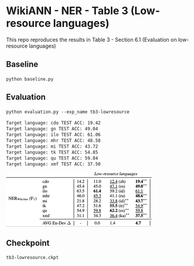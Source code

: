 # WikiANN - NER - Table 3 (Low-resource languages)

This repo reproduces the results in Table 3 - Section 6.1 (Evaluation on low-resource languages)

## Baseline
``
python baseline.py
``

## Evaluation
``
python evaluation.py --exp_name tb3-lowresource
``

```
Target language: cdo TEST ACC: 19.42
Target language: gn TEST ACC: 49.04
Target language: ilo TEST ACC: 61.06
Target language: mhr TEST ACC: 48.58
Target language: mi TEST ACC: 43.72
Target language: tk TEST ACC: 54.85
Target language: qu TEST ACC: 59.84
Target language: xmf TEST ACC: 37.50

```
![ScreenShot](table3-lowresource.png)

## Checkpoint
``tb3-lowresource.ckpt``